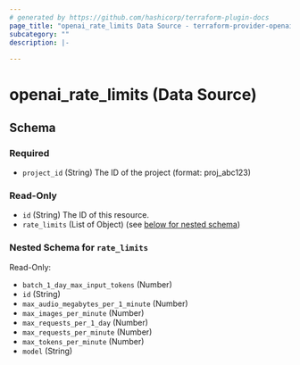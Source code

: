 ```yaml
---
# generated by https://github.com/hashicorp/terraform-plugin-docs
page_title: "openai_rate_limits Data Source - terraform-provider-openai"
subcategory: ""
description: |-
  
---
```


# openai_rate_limits (Data Source)





<!-- schema generated by tfplugindocs -->
## Schema

### Required

- `project_id` (String) The ID of the project (format: proj_abc123)

### Read-Only

- `id` (String) The ID of this resource.
- `rate_limits` (List of Object) (see [below for nested schema](#nestedatt--rate_limits))

<a id="nestedatt--rate_limits"></a>
### Nested Schema for `rate_limits`

Read-Only:

- `batch_1_day_max_input_tokens` (Number)
- `id` (String)
- `max_audio_megabytes_per_1_minute` (Number)
- `max_images_per_minute` (Number)
- `max_requests_per_1_day` (Number)
- `max_requests_per_minute` (Number)
- `max_tokens_per_minute` (Number)
- `model` (String)
